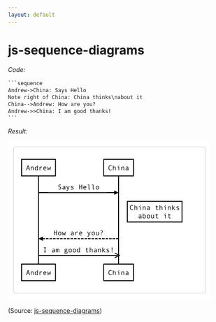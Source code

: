 ```yaml
---
layout: default
---
```


# js-sequence-diagrams


_Code:_

<!-- markdownlint-disable MD031 -->

```;
`​``sequence
Andrew->China: Says Hello
Note right of China: China thinks\nabout it
China-->Andrew: How are you?
Andrew->>China: I am good thanks!
`​``
```

<!--
There's a Zero Width Space between two of the inner closing three backticks
to prevent them from being interpreted as closing the outer opening three
backticks.
-->

<!-- markdownlint-enable MD013 -->

_Result:_

![js-sequence-diagram example](/assets/img/sequence.png)

(Source: [js-sequence-diagrams](https://bramp.github.io/js-sequence-diagrams/))

